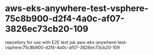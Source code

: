 # aws-eks-anywhere-test-vsphere-75c8b900-d2f4-4a0c-af07-3826ec73cb20-109
repository for use with E2E test job aws-eks-anywhere-test-vsphere:75c8b900-d2f4-4a0c-af07-3826ec73cb20-109
